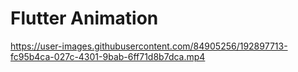 # Flutter Animation

https://user-images.githubusercontent.com/84905256/192897713-fc95b4ca-027c-4301-9bab-6ff71d8b7dca.mp4

